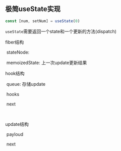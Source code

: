 ## 极简useState实现

```jsx
const [num, setNum] = useState(0)
```

`useState`需要返回一个state和一个更新的方法(dispatch)

fiber结构

​	stateNode:

​	memoizedState: 上一次update更新结果

hook结构

​	queue: 存储update

​	hooks

​	next

​	

update结构

​	payloud

​	next
